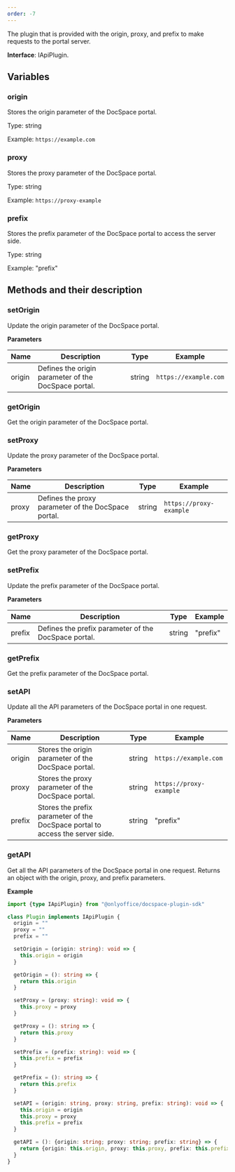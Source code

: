 ```yaml
---
order: -7
---
```


The plugin that is provided with the origin, proxy, and prefix to make requests to the portal server.

**Interface**: IApiPlugin.

## Variables

### origin

Stores the origin parameter of the DocSpace portal.

Type: string

Example: `https://example.com`

### proxy

Stores the proxy parameter of the DocSpace portal.

Type: string

Example: `https://proxy-example`

### prefix

Stores the prefix parameter of the DocSpace portal to access the server side.

Type: string

Example: "prefix"

## Methods and their description

### setOrigin

Update the origin parameter of the DocSpace portal.

**Parameters**

| Name   | Description                                          | Type   | Example               |
| ------ | ---------------------------------------------------- | ------ | --------------------- |
| origin | Defines the origin parameter of the DocSpace portal. | string | `https://example.com` |

### getOrigin

Get the origin parameter of the DocSpace portal.

### setProxy

Update the proxy parameter of the DocSpace portal.

**Parameters**

| Name  | Description                                         | Type   | Example                 |
| ----- | --------------------------------------------------- | ------ | ----------------------- |
| proxy | Defines the proxy parameter of the DocSpace portal. | string | `https://proxy-example` |

### getProxy

Get the proxy parameter of the DocSpace portal.

### setPrefix

Update the prefix parameter of the DocSpace portal.

**Parameters**

| Name   | Description                                          | Type   | Example  |
| ------ | ---------------------------------------------------- | ------ | -------- |
| prefix | Defines the prefix parameter of the DocSpace portal. | string | "prefix" |

### getPrefix

Get the prefix parameter of the DocSpace portal.

### setAPI

Update all the API parameters of the DocSpace portal in one request.

**Parameters**

| Name   | Description                                                                   | Type   | Example                 |
| ------ | ----------------------------------------------------------------------------- | ------ | ----------------------- |
| origin | Stores the origin parameter of the DocSpace portal.                           | string | `https://example.com`   |
| proxy  | Stores the proxy parameter of the DocSpace portal.                            | string | `https://proxy-example` |
| prefix | Stores the prefix parameter of the DocSpace portal to access the server side. | string | "prefix"                |

### getAPI

Get all the API parameters of the DocSpace portal in one request. Returns an object with the origin, proxy, and prefix parameters.

**Example**

``` ts
import {type IApiPlugin} from "@onlyoffice/docspace-plugin-sdk"

class Plugin implements IApiPlugin {
  origin = ""
  proxy = ""
  prefix = ""

  setOrigin = (origin: string): void => {
    this.origin = origin
  }

  getOrigin = (): string => {
    return this.origin
  }

  setProxy = (proxy: string): void => {
    this.proxy = proxy
  }

  getProxy = (): string => {
    return this.proxy
  }

  setPrefix = (prefix: string): void => {
    this.prefix = prefix
  }

  getPrefix = (): string => {
    return this.prefix
  }

  setAPI = (origin: string, proxy: string, prefix: string): void => {
    this.origin = origin
    this.proxy = proxy
    this.prefix = prefix
  }

  getAPI = (): {origin: string; proxy: string; prefix: string} => {
    return {origin: this.origin, proxy: this.proxy, prefix: this.prefix}
  }
}
```
